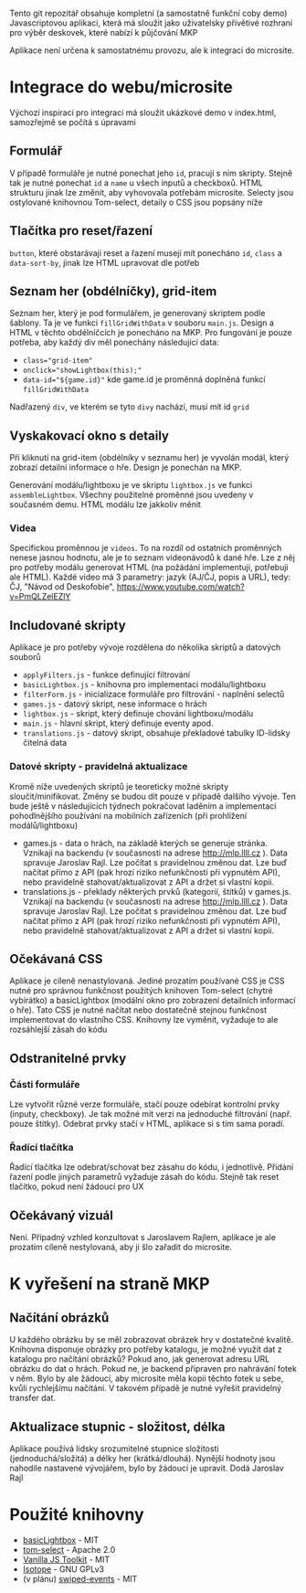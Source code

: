 Tento git repozitář obsahuje kompletní (a samostatně funkční coby demo) Javascriptovou aplikaci, která má sloužit jako uživatelsky přívětivé rozhraní pro výběr deskovek, které nabízí k půjčování MKP

Aplikace není určena k samostatnému provozu, ale k integraci do microsite. 

# Integrace do webu/microsite
Výchozí inspirací pro integraci má sloužit ukázkové demo v index.html, samozřejmě se počítá s úpravami 

## Formulář
V případě formuláře je nutné ponechat jeho  `id`, pracují s ním skripty. Stejně tak je nutné ponechat `id` a `name` u všech inputů a checkboxů. HTML strukturu jinak lze změnit, aby vyhovovala potřebám microsite. Selecty jsou ostylované knihovnou Tom-select, detaily o CSS jsou popsány níže

## Tlačítka pro reset/řazení
`button`, které obstarávají reset a řazení musejí mít ponecháno `id`, `class` a `data-sort-by`, jinak lze HTML upravovat dle potřeb

## Seznam her (obdélníčky), grid-item
Seznam her, který je pod formulářem, je generovaný skriptem podle šablony. Ta je ve funkci `fillGridWithData` v souboru `main.js`. Design a HTML v těchto obdélníčcích je ponecháno na MKP. Pro fungování je pouze potřeba, aby každý div měl ponechány následující data:
* `class="grid-item"`
* `onclick="showLightbox(this);"`
* `data-id="${game.id}"`  kde game.id je proměnná doplněná funkcí `fillGridWithData`

Nadřazený `div`, ve kterém se tyto `divy` nachází, musí mít id `grid`

## Vyskakovací okno s detaily
Pří kliknutí na grid-item (obdélníky v seznamu her) je vyvolán modál, který zobrazí detailní informace o hře. Design je ponechán na MKP. 

Generování modálu/lightboxu je ve skriptu `lightbox.js` ve funkci `assembleLightbox`. Všechny použitelné proměnné jsou uvedeny v současném demu. HTML modálu lze jakkoliv měnit

### Videa
Specifickou proměnnou je `videos`. To na rozdíl od ostatních proměnných nenese jasnou hodnotu, ale je to seznam videonávodů k dané hře. Lze z něj pro potřeby modálu generovat HTML (na požádání implementuji, potřebuji ale HTML). 
Každé video má 3 parametry: jazyk (AJ/ČJ, popis a URL), tedy: ČJ, "Návod od Deskofobie", https://www.youtube.com/watch?v=PmQLZelEZlY

## Includované skripty
Aplikace je pro potřeby vývoje rozdělena do několika skriptů a datových souborů
* `applyFilters.js` - funkce definující filtrování
* `basicLightbox.js` - knihovna pro implementaci modálu/lightboxu
* `filterForm.js` - inicializace formuláře pro filtrování - naplnění selectů
* `games.js` - datový skript, nese informace o hrách
* `lightbox.js` - skript, který definuje chování lightboxu/modálu
* `main.js` - hlavní skript, který definuje eventy apod.
* `translations.js` - datový skript, obsahuje překladové tabulky ID-lidsky čitelná data

### Datové skripty - pravidelná aktualizace
Kromě níže uvedených skriptů je teoreticky možné skripty sloučit/minifikovat. Změny se budou dít pouze v případě dalšího vývoje. Ten bude ještě v následujících týdnech pokračovat laděním a implementací pohodlnějšího používání na mobilních zařízeních (při prohlížení modálů/lightboxu)

* games.js - data o hrách, na základě kterých se generuje stránka. Vznikají na backendu (v současnosti na adrese http://mlp.llll.cz ). Data spravuje Jaroslav Rajl. Lze počítat s pravidelnou změnou dat. Lze buď načítat přímo z API (pak hrozí riziko nefunkčnosti při vypnutém API), nebo pravidelně stahovat/aktualizovat z API a držet si vlastní kopii.
* translations.js - překlady některých prvků (kategorií, štítků) v games.js. Vznikají na backendu (v současnosti na adrese http://mlp.llll.cz ). Data spravuje Jaroslav Rajl. Lze počítat s pravidelnou změnou dat. Lze buď načítat přímo z API (pak hrozí riziko nefunkčnosti při vypnutém API), nebo pravidelně stahovat/aktualizovat z API a držet si vlastní kopii.

## Očekávaná CSS
Aplikace je cíleně nenastylovaná. Jediné prozatím používané CSS je CSS nutné pro správnou funkčnost použitých knihoven Tom-select (chytré vybírátko) a basicLightbox (modální okno pro zobrazení detailních informací o hře). Tato CSS je nutné načítat nebo dostatečně stejnou funkčnost implementovat do vlastního CSS. Knihovny lze vyměnit, vyžaduje to ale rozsáhlejší zásah do kódu

## Odstranitelné prvky

### Části formuláře
Lze vytvořit různé verze formuláře, stačí pouze odebírat kontrolní prvky (inputy, checkboxy). Je tak možné mít verzi na jednoduché filtrování (např. pouze štítky). Odebrat prvky stačí v HTML, aplikace si s tím sama poradí.

### Řadící tlačítka
Řadící tlačítka lze odebrat/schovat bez zásahu do kódu, i jednotlivě. Přidání řazení podle jiných parametrů vyžaduje zásah do kódu. Stejně tak reset tlačítko, pokud není žádoucí pro UX


## Očekávaný vizuál
Není. Případný vzhled konzultovat s Jaroslavem Rajlem, aplikace je ale prozatím cíleně nestylovaná, aby ji šlo zařadit do microsite.


# K vyřešení na straně MKP
## Načítání obrázků
U každého obrázku by se měl zobrazovat obrázek hry v dostatečné kvalitě. Knihovna disponuje obrázky pro potřeby katalogu, je možné využít dat z katalogu pro načítání obrázků? 
Pokud ano, jak generovat adresu URL obrázku do dat o hrách. Pokud ne, je backend připraven pro nahrávání fotek v něm. Bylo by ale žádoucí, aby microsite měla kopii těchto fotek u sebe, kvůli rychlejšímu načítání. V takovém případě je nutné vyřešit pravidelný transfer dat.

## Aktualizace stupnic - složitost, délka
Aplikace používá lidsky srozumitelné stupnice složitosti (jednoduchá/složitá) a délky her (krátká/dlouhá). Nynější hodnoty jsou nahodile nastavené vývojářem, bylo by žádoucí je upravit. Dodá Jaroslav Rajl

# Použité knihovny
* [basicLightbox](https://github.com/electerious/basicLightbox) - MIT
* [tom-select](https://github.com/orchidjs/tom-select) - Apache 2.0
* [Vanilla JS Toolkit](https://vanillajstoolkit.com/) - MIT
* [Isotope](https://github.com/metafizzy/isotope) - GNU GPLv3
* (v plánu) [swiped-events](https://github.com/john-doherty/swiped-events) - MIT

